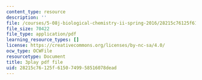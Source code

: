 ```yaml
---
content_type: resource
description: ''
file: /courses/5-08j-biological-chemistry-ii-spring-2016/28215c76125f6150749958516078dead_9zqKwTpT0eA.pdf
file_size: 70422
file_type: application/pdf
learning_resource_types: []
license: https://creativecommons.org/licenses/by-nc-sa/4.0/
ocw_type: OCWFile
resourcetype: Document
title: 3play pdf file
uid: 28215c76-125f-6150-7499-58516078dead
---
```

